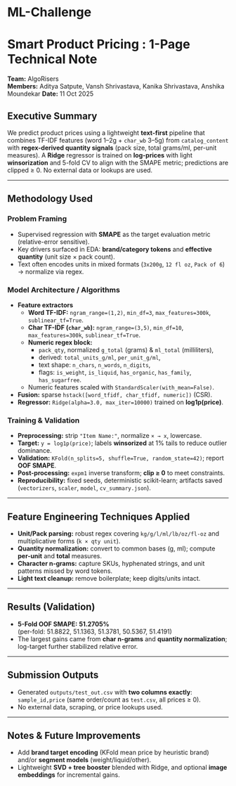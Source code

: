 # ML-Challenge

# Smart Product Pricing : 1-Page Technical Note
**Team:** AlgoRisers  
**Members:** Aditya Satpute, Vansh Shrivastava, Kanika Shrivastava, Anshika Moundekar 
**Date:** 11 Oct 2025

## Executive Summary
We predict product prices using a lightweight **text-first** pipeline that combines TF-IDF features (word 1–2g + `char_wb` 3–5g) from `catalog_content` with **regex-derived quantity signals** (pack size, total grams/ml, per-unit measures). A **Ridge** regressor is trained on **log-prices** with light **winsorization** and 5-fold CV to align with the SMAPE metric; predictions are clipped ≥ 0. No external data or lookups are used.

---

## Methodology Used
### Problem Framing
- Supervised regression with **SMAPE** as the target evaluation metric (relative-error sensitive).
- Key drivers surfaced in EDA: **brand/category tokens** and **effective quantity** (unit size × pack count).
- Text often encodes units in mixed formats (`3x200g`, `12 fl oz`, `Pack of 6`) → normalize via regex.

### Model Architecture / Algorithms
- **Feature extractors**
  - **Word TF-IDF:** `ngram_range=(1,2)`, `min_df=3`, `max_features=300k`, `sublinear_tf=True`.
  - **Char TF-IDF (`char_wb`):** `ngram_range=(3,5)`, `min_df=10`, `max_features=300k`, `sublinear_tf=True`.
  - **Numeric regex block:**  
    - `pack_qty`, normalized `g_total` (grams) & `ml_total` (milliliters),  
    - derived: `total_units_g/ml`, `per_unit_g/ml`,  
    - text shape: `n_chars`, `n_words`, `n_digits`,  
    - flags: `is_weight`, `is_liquid`, `has_organic`, `has_family`, `has_sugarfree`.
  - Numeric features scaled with `StandardScaler(with_mean=False)`.
- **Fusion:** sparse `hstack([word_tfidf, char_tfidf, numeric])` (CSR).
- **Regressor:** `Ridge(alpha=3.0, max_iter=10000)` trained on **log1p(price)**.

### Training & Validation
- **Preprocessing:** strip `"Item Name:"`, normalize `× → x`, lowercase.
- **Target:** `y = log1p(price)`; labels **winsorized** at 1% tails to reduce outlier dominance.
- **Validation:** `KFold(n_splits=5, shuffle=True, random_state=42)`; report **OOF SMAPE**.
- **Post-processing:** `expm1` inverse transform; **clip ≥ 0** to meet constraints.
- **Reproducibility:** fixed seeds, deterministic scikit-learn; artifacts saved (`vectorizers`, `scaler`, `model`, `cv_summary.json`).

---

## Feature Engineering Techniques Applied
- **Unit/Pack parsing:** robust regex covering `kg/g/l/ml/lb/oz/fl-oz` and multiplicative forms (`k × qty unit`).
- **Quantity normalization:** convert to common bases (g, ml); compute **per-unit** and **total** measures.
- **Character n-grams:** capture SKUs, hyphenated strings, and unit patterns missed by word tokens.
- **Light text cleanup:** remove boilerplate; keep digits/units intact.

---

## Results (Validation)
- **5-Fold OOF SMAPE:** **51.2705%**  
  (per-fold: 51.8822, 51.1363, 51.3781, 50.5367, 51.4191)
- The largest gains came from **char n-grams** and **quantity normalization**; log-target further stabilized relative error.

---

## Submission Outputs
- Generated `outputs/test_out.csv` with **two columns exactly**: `sample_id,price` (same order/count as `test.csv`, all prices ≥ 0).
- No external data, scraping, or price lookups used.

---

## Notes & Future Improvements
- Add **brand target encoding** (KFold mean price by heuristic brand) and/or **segment models** (weight/liquid/other).
- Lightweight **SVD + tree booster** blended with Ridge, and optional **image embeddings** for incremental gains.

